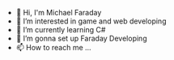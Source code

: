 - 👋 Hi, I'm Michael Faraday
- 👀 I’m interested in game and web developing
- 🌱 I’m currently learning C#
- 💞️ I’m gonna set up Faraday Developing
- 📫 How to reach me ...

<!---
DevilfLaplace/DevilfLaplace is a ✨ special ✨ repository because its `README.md` (this file) appears on your GitHub profile.
You can click the Preview link to take a look at your changes.
--->
